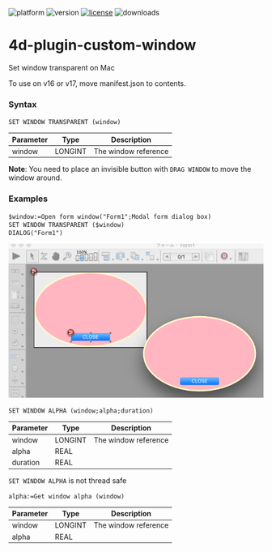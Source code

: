 ![platform](https://img.shields.io/static/v1?label=platform&message=osx-64&color=blue)
![version](https://img.shields.io/badge/version-16%2B-8331AE)
[![license](https://img.shields.io/github/license/miyako/4d-plugin-custom-window)](LICENSE)
![downloads](https://img.shields.io/github/downloads/miyako/4d-plugin-custom-window/total)

# 4d-plugin-custom-window
Set window transparent on Mac

To use on v16 or v17, move manifest.json to contents.

### Syntax

```
SET WINDOW TRANSPARENT (window)
```

Parameter|Type|Description
------------|------|----
window|LONGINT|The window reference

**Note**: You need to place an invisible button with ``DRAG WINDOW`` to move the window around.

### Examples

```
$window:=Open form window("Form1";Modal form dialog box)
SET WINDOW TRANSPARENT ($window)
DIALOG("Form1")
```

![](image.png)

```
SET WINDOW ALPHA (window;alpha;duration)
```

Parameter|Type|Description
------------|------|----
window|LONGINT|The window reference
alpha|REAL|
duration|REAL|

``SET WINDOW ALPHA`` is not thread safe

```
alpha:=Get window alpha (window)
```

Parameter|Type|Description
------------|------|----
window|LONGINT|The window reference
alpha|REAL|
